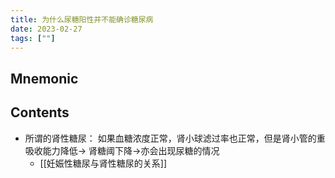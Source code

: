 ```yaml
---
title: 为什么尿糖阳性并不能确诊糖尿病
date: 2023-02-27
tags: [""]
--- 
```


## Mnemonic

## Contents

- 所谓的肾性糖尿： 如果血糖浓度正常，肾小球滤过率也正常，但是肾小管的重吸收能力降低→ 肾糖阈下降→亦会出现尿糖的情况
  - [[妊娠性糖尿与肾性糖尿的关系]]
